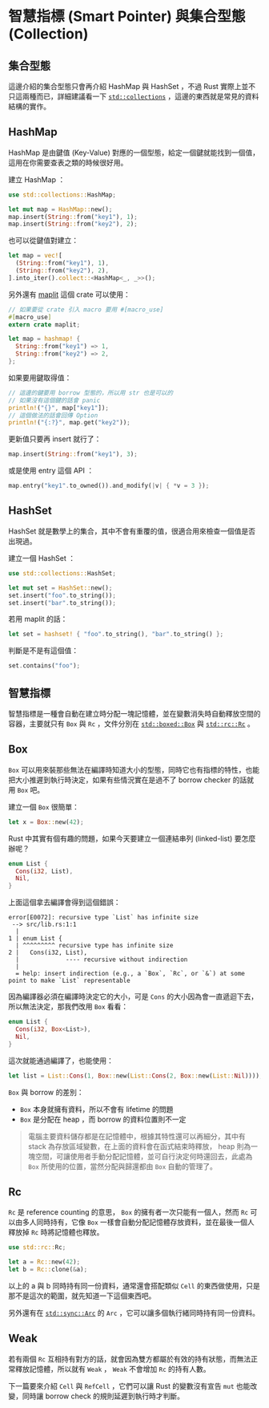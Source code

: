 智慧指標 (Smart Pointer) 與集合型態 (Collection)
================================================

集合型態
--------

這邊介紹的集合型態只會再介紹 HashMap 與 HashSet ，不過 Rust 實際上並不只這兩種而已，詳細建議看一下 [`std::collections`](https://doc.rust-lang.org/stable/std/collections/index.html) ，這邊的東西就是常見的資料結構的實作。

HashMap
-------

HashMap 是由鍵值 (Key-Value) 對應的一個型態，給定一個鍵就能找到一個值，這用在你需要查表之類的時候很好用。

建立 HashMap ：

```rust
use std::collections::HashMap;

let mut map = HashMap::new();
map.insert(String::from("key1"), 1);
map.insert(String::from("key2"), 2);
```

也可以從鍵值對建立：

```rust
let map = vec![
  (String::from("key1"), 1),
  (String::from("key2"), 2),
].into_iter().collect::<HashMap<_, _>>();
```

另外還有 [maplit](https://github.com/bluss/maplit) 這個 crate 可以使用：

```rust
// 如果要從 crate 引入 macro 要用 #[macro_use]
#[macro_use]
extern crate maplit;

let map = hashmap! {
  String::from("key1") => 1,
  String::from("key2") => 2,
};
```

如果要用鍵取得值：

```rust
// 這邊的鍵要用 borrow 型態的，所以用 str 也是可以的
// 如果沒有這個鍵的話會 panic
println!("{}", map["key1"]);
// 這個做法的話會回傳 Option
println!("{:?}", map.get("key2"));
```

更新值只要再 insert 就行了：

```rust
map.insert(String::from("key1"), 3);
```

或是使用 entry 這個 API ：

```rust
map.entry("key1".to_owned()).and_modify(|v| { *v = 3 });
```

HashSet
-------

HashSet 就是數學上的集合，其中不會有重覆的值，很適合用來檢查一個值是否出現過。

建立一個 HashSet ：

```rust
use std::collections::HashSet;

let mut set = HashSet::new();
set.insert("foo".to_string());
set.insert("bar".to_string());
```

若用 maplit 的話：

```rust
let set = hashset! { "foo".to_string(), "bar".to_string() };
```

判斷是不是有這個值：

```rust
set.contains("foo");
```

智慧指標
--------

智慧指標是一種會自動在建立時分配一塊記憶體，並在變數消失時自動釋放空間的容器，主要就只有 `Box` 與 `Rc` ，文件分別在 [`std::boxed::Box`](https://doc.rust-lang.org/stable/std/boxed/struct.Box.html) 與 [`std::rc::Rc`](https://doc.rust-lang.org/stable/std/rc/struct.Rc.html) 。

Box
---

`Box` 可以用來裝那些無法在編譯時知道大小的型態，同時它也有指標的特性，也能把大小推遲到執行時決定，如果有些情況實在是過不了 borrow checker 的話就用 `Box` 吧。

建立一個 `Box` 很簡單：

```rust
let x = Box::new(42);
```

Rust 中其實有個有趣的問題，如果今天要建立一個連結串列 (linked-list) 要怎麼辦呢？

```rust
enum List {
  Cons(i32, List),
  Nil,
}
```

上面這個拿去編譯會得到這個錯誤：

```plain
error[E0072]: recursive type `List` has infinite size
 --> src/lib.rs:1:1
  |
1 | enum List {
  | ^^^^^^^^^ recursive type has infinite size
2 |   Cons(i32, List),
  |             ---- recursive without indirection
  |
  = help: insert indirection (e.g., a `Box`, `Rc`, or `&`) at some point to make `List` representable
```

因為編譯器必須在編譯時決定它的大小，可是 `Cons` 的大小因為會一直遞迴下去，所以無法決定，那我們改用 `Box` 看看：

```rust
enum List {
  Cons(i32, Box<List>),
  Nil,
}
```

這次就能通過編譯了，也能使用：

```rust
let list = List::Cons(1, Box::new(List::Cons(2, Box::new(List::Nil))));
```

`Box` 與 borrow 的差別：

- `Box` 本身就擁有資料，所以不會有 lifetime 的問題
- `Box` 是分配在 heap ，而 borrow 的資料位置則不一定

> 電腦主要資料儲存都是在記憶體中，根據其特性還可以再細分，其中有 stack 為存放區域變數，在上面的資料會在函式結束時釋放， heap 則為一塊空間，可讓使用者手動分配記憶體，並可自行決定何時還回去，此處為 `Box` 所使用的位置，當然分配與歸還都由 `Box` 自動的管理了。

Rc
---

`Rc` 是 reference counting 的意思， `Box` 的擁有者一次只能有一個人，然而 `Rc` 可以由多人同時持有，它像 `Box` 一樣會自動分配記憶體存放資料，並在最後一個人釋放掉 `Rc` 時將記憶體也釋放。

```rust
use std::rc::Rc;

let a = Rc::new(42);
let b = Rc::clone(&a);
```

以上的 a 與 b 同時持有同一份資料，通常還會搭配類似 `Cell` 的東西做使用，只是那不是這次的範圍，就先知道一下這個東西吧。

另外還有在 [`std::sync::Arc`](https://doc.rust-lang.org/stable/std/sync/struct.Arc.html) 的 `Arc` ，它可以讓多個執行緒同時持有同一份資料。

Weak
----

若有兩個 `Rc` 互相持有對方的話，就會因為雙方都屬於有效的持有狀態，而無法正常釋放記憶體，所以就有 `Weak` ， `Weak` 不會增加 `Rc` 的持有人數。

下一篇要來介紹 `Cell` 與 `RefCell` ，它們可以讓 Rust 的變數沒有宣告 `mut` 也能改變，同時讓 borrow check 的規則延遲到執行時才判斷。
